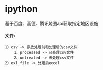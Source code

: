 # ipython
基于百度、高德、腾讯地图api获取指定地区设施 


 #### 文件:

    1）csv -> 存放处理前和处理后的csv文件
        1、processed -> 已处理csv文件
        2、untreated -> 未处理csv文件
    2）exl_file -> 处理后excel
